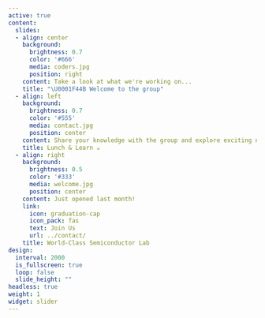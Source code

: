 ```yaml
---
active: true
content:
  slides:
  - align: center
    background:
      brightness: 0.7
      color: '#666'
      media: coders.jpg
      position: right
    content: Take a look at what we're working on...
    title: "\U0001F44B Welcome to the group"
  - align: left
    background:
      brightness: 0.7
      color: '#555'
      media: contact.jpg
      position: center
    content: Share your knowledge with the group and explore exciting new topics together!
    title: Lunch & Learn ☕️
  - align: right
    background:
      brightness: 0.5
      color: '#333'
      media: welcome.jpg
      position: center
    content: Just opened last month!
    link:
      icon: graduation-cap
      icon_pack: fas
      text: Join Us
      url: ../contact/
    title: World-Class Semiconductor Lab
design:
  interval: 2000
  is_fullscreen: true
  loop: false
  slide_height: ""
headless: true
weight: 1
widget: slider
---
```

